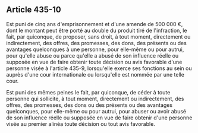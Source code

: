 Article 435-10
----
Est puni de cinq ans d'emprisonnement et d'une amende de 500 000 €, dont le
montant peut être porté au double du produit tiré de l'infraction, le fait, par
quiconque, de proposer, sans droit, à tout moment, directement ou indirectement,
des offres, des promesses, des dons, des présents ou des avantages quelconques à
une personne, pour elle-même ou pour autrui, pour qu'elle abuse ou parce qu'elle
a abusé de son influence réelle ou supposée en vue de faire obtenir toute
décision ou avis favorable d'une personne visée à l'article 435-9, lorsqu'elle
exerce ses fonctions au sein ou auprès d'une cour internationale ou lorsqu'elle
est nommée par une telle cour.

Est puni des mêmes peines le fait, par quiconque, de céder à toute personne qui
sollicite, à tout moment, directement ou indirectement, des offres, des
promesses, des dons ou des présents ou des avantages quelconques, pour elle-même
ou pour autrui, pour abuser ou avoir abusé de son influence réelle ou supposée
en vue de faire obtenir d'une personne visée au premier alinéa toute décision ou
tout avis favorable.
